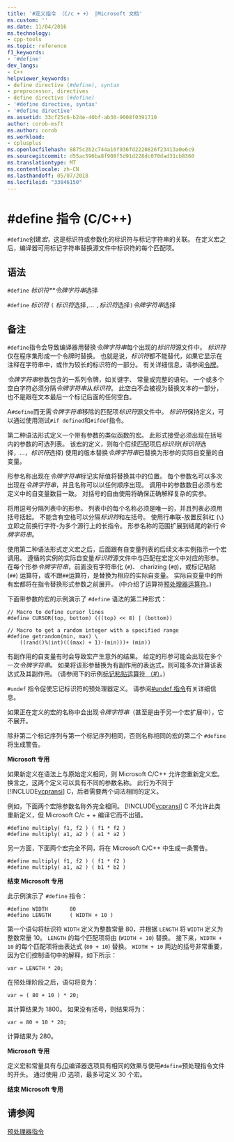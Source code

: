 ```yaml
---
title: '#定义指令 （C/c + +） |Microsoft 文档'
ms.custom: ''
ms.date: 11/04/2016
ms.technology:
- cpp-tools
ms.topic: reference
f1_keywords:
- '#define'
dev_langs:
- C++
helpviewer_keywords:
- define directive (#define), syntax
- preprocessor, directives
- define directive (#define)
- '#define directive, syntax'
- '#define directive'
ms.assetid: 33cf25c6-b24e-40bf-ab30-9008f0391710
author: corob-msft
ms.author: corob
ms.workload:
- cplusplus
ms.openlocfilehash: 8875c2b2c744a16f936fd2220826f23413a0e6c9
ms.sourcegitcommit: d55ac596ba8f908f5d91d228dc070dad31cb8360
ms.translationtype: MT
ms.contentlocale: zh-CN
ms.lasthandoff: 05/07/2018
ms.locfileid: "33846150"
---
```

# <a name="define-directive-cc"></a>#define 指令 (C/C++)
`#define`创建*宏*，这是标识符或参数化的标识符与标记字符串的关联。 在定义宏之后，编译器可用标记字符串替换源文件中标识符的每个匹配项。  
  
## <a name="syntax"></a>语法  
 `#define` *标识符**令牌字符串*选择  
  
 `#define` *标识符* `(` *标识符*选择`,`*...* `,`*标识符*选择`)`*令牌字符串*选择  
  
## <a name="remarks"></a>备注  
 `#define`指令会导致编译器用替换*令牌字符串*每个出现的*标识符*源文件中。 *标识符*仅在程序集形成一个令牌时替换。 也就是说，*标识符*都不能替代，如果它显示在注释在字符串中，或作为较长的标识符的一部分。 有关详细信息，请参阅[令牌](../cpp/tokens-cpp.md)。  
  
 *令牌字符串*参数包含的一系列令牌，如关键字、 常量或完整的语句。 一个或多个空白字符必须分隔*令牌字符串*从*标识符*。 此空白不会被视为替换文本的一部分，也不是跟在文本最后一个标记后面的任何空白。  
  
 A`#define`而无需*令牌字符串*移除的匹配项*标识符*源文件中。 *标识符*保持定义，可以通过使用测试`#if defined`和`#ifdef`指令。  
  
 第二种语法形式定义一个带有参数的类似函数的宏。 此形式接受必须出现在括号内的参数的可选列表。 该宏的定义，则每个后续匹配项后*标识符*(*标识符*选择，...，*标识符*选择) 使用的版本替换*令牌字符串*已替换为形参的实际自变量的自变量。  
  
 形参名称出现在*令牌字符串*标记实际值将替换其中的位置。 每个参数名可以多次出现在*令牌字符串*，并且名称可以以任何顺序出现。 调用中的参数数目必须与宏定义中的自变量数目一致。 对括号的自由使用将确保正确解释复杂的实参。  
  
 将用逗号分隔列表中的形参。 列表中的每个名称必须是唯一的，并且列表必须用括号括起。 不能含有空格可以分隔*标识符*和左括号。 使用行串联-放置反斜杠 (`\`) 立即之前换行字符-为多个源行上的长指令。 形参名称的范围扩展到结尾的新行*令牌字符串*。  
  
 使用第二种语法形式定义宏之后，后面跟有自变量列表的后续文本实例指示一个宏调用。 遵循的实例的实际自变量*标识符*源文件中与匹配在宏定义中对应的形参。 在每个形参*令牌字符串*，前面没有字符串化 (`#`)、 charizing (`#@`)，或标记粘贴 (`##`) 运算符，或不跟`##`运算符，是替换为相应的实际自变量。 实际自变量中的所有宏都将在指令替换形式参数之前展开。 (中介绍了运算符[预处理器运算符](../preprocessor/preprocessor-operators.md)。)  
  
 下面带参数的宏的示例演示了 `#define` 语法的第二种形式：  
  
```  
// Macro to define cursor lines   
#define CURSOR(top, bottom) (((top) << 8) | (bottom))  
  
// Macro to get a random integer with a specified range   
#define getrandom(min, max) \  
    ((rand()%(int)(((max) + 1)-(min)))+ (min))  
```  
  
 有副作用的自变量有时会导致宏产生意外的结果。 给定的形参可能会出现在多个一次*令牌字符串*。 如果将该形参替换为有副作用的表达式，则可能多次计算该表达式及其副作用。 (请参阅下的示例[标记粘贴运算符 （#）](../preprocessor/token-pasting-operator-hash-hash.md)。)  
  
 `#undef` 指令促使忘记标识符的预处理器定义。 请参阅[#undef 指令](../preprocessor/hash-undef-directive-c-cpp.md)有关详细信息。  
  
 如果正在定义的宏的名称中会出现*令牌字符串*（甚至是由于另一个宏扩展中），它不展开。  
  
 除非第二个标记序列与第一个标记序列相同，否则名称相同的宏的第二个 `#define` 将生成警告。  
  
 **Microsoft 专用**  
  
 如果新定义在语法上与原始定义相同，则 Microsoft C/C++ 允许您重新定义宏。 换言之，这两个定义可以具有不同的参数名称。 此行为不同于 [!INCLUDE[vcpransi](../atl-mfc-shared/reference/includes/vcpransi_md.md)] C，后者需要两个词法相同的定义。  
  
 例如，下面两个宏除参数名称外完全相同。 [!INCLUDE[vcpransi](../atl-mfc-shared/reference/includes/vcpransi_md.md)] C 不允许此类重新定义，但 Microsoft C/c + + 编译它而不出错。  
  
```  
#define multiply( f1, f2 ) ( f1 * f2 )  
#define multiply( a1, a2 ) ( a1 * a2 )  
```  
  
 另一方面，下面两个宏完全不同，将在 Microsoft C/C++ 中生成一条警告。  
  
```  
#define multiply( f1, f2 ) ( f1 * f2 )  
#define multiply( a1, a2 ) ( b1 * b2 )  
```  
  
 **结束 Microsoft 专用**  
  
 此示例演示了 `#define` 指令：  
  
```  
#define WIDTH       80  
#define LENGTH      ( WIDTH + 10 )  
```  
  
 第一个语句将标识符 `WIDTH` 定义为整数常量 80，并根据 `LENGTH` 将 `WIDTH` 定义为整数常量 10。 `LENGTH` 的每个匹配项将由 (`WIDTH + 10`) 替换。 接下来，`WIDTH + 10` 的每个匹配项将由表达式 (`80 + 10`) 替换。 `WIDTH + 10` 两边的括号非常重要，因为它们控制语句中的解释，如下所示：  
  
```  
var = LENGTH * 20;  
```  
  
 在预处理阶段之后，语句将变为：  
  
```  
var = ( 80 + 10 ) * 20;  
```  
  
 其计算结果为 1800。 如果没有括号，则结果将为：  
  
```  
var = 80 + 10 * 20;  
```  
  
 计算结果为 280。  
  
 **Microsoft 专用**  
  
 定义宏和常量具有与[/D](../build/reference/d-preprocessor-definitions.md)编译器选项具有相同的效果与使用`#define`预处理指令文件的开头。 通过使用 /D 选项，最多可定义 30 个宏。  
  
 **结束 Microsoft 专用**  
  
## <a name="see-also"></a>请参阅  
 [预处理器指令](../preprocessor/preprocessor-directives.md)